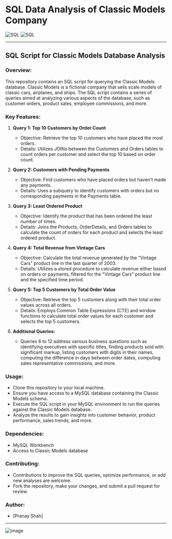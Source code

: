 # SQL Data Analysis of Classic Models Company

![SQL](https://img.shields.io/badge/Language-%20SQL-yellow/Workbench)
![SQL](https://img.shields.io/badge/Workbench-%20MySQL-green)

---

## SQL Script for Classic Models Database Analysis

### Overview:
This repository contains an SQL script for querying the Classic Models database. Classic Models is a fictional company that sells scale models of classic cars, airplanes, and ships. The SQL script contains a series of queries aimed at analyzing various aspects of the database, such as customer orders, product sales, employee commissions, and more.

### Key Features:
1. **Query 1: Top 10 Customers by Order Count**
   - Objective: Retrieve the top 10 customers who have placed the most orders.
   - Details: Utilizes JOINs between the Customers and Orders tables to count orders per customer and select the top 10 based on order count.

2. **Query 2: Customers with Pending Payments**
   - Objective: Find customers who have placed orders but haven't made any payments.
   - Details: Uses a subquery to identify customers with orders but no corresponding payments in the Payments table.

3. **Query 3: Least Ordered Product**
   - Objective: Identify the product that has been ordered the least number of times.
   - Details: Joins the Products, OrderDetails, and Orders tables to calculate the count of orders for each product and selects the least ordered product.

4. **Query 4: Total Revenue from Vintage Cars**
   - Objective: Calculate the total revenue generated by the "Vintage Cars" product line in the last quarter of 2003.
   - Details: Utilizes a stored procedure to calculate revenue either based on orders or payments, filtered for the "Vintage Cars" product line and the specified time period.

5. **Query 5: Top 5 Customers by Total Order Value**
   - Objective: Retrieve the top 5 customers along with their total order values across all orders.
   - Details: Employs Common Table Expressions (CTE) and window functions to calculate total order values for each customer and selects the top 5 customers.

6. **Additional Queries:**
   - Queries 6 to 12 address various business questions such as identifying executives with specific titles, finding products sold with significant markup, listing customers with digits in their names, computing the difference in days between order dates, computing sales representative commissions, and more.

### Usage:
- Clone this repository to your local machine.
- Ensure you have access to a MySQL database containing the Classic Models schema.
- Execute the SQL script in your MySQL environment to run the queries against the Classic Models database.
- Analyze the results to gain insights into customer behavior, product performance, sales trends, and more.

### Dependencies:
- MySQL Workbench
- Access to Classic Models database

### Contributing:
- Contributions to improve the SQL queries, optimize performance, or add new analyses are welcome.
- Fork the repository, make your changes, and submit a pull request for review.

### Author:
- [Pranay Shah]

---
![image](https://github.com/SPARTANX21/SQL-Project-Data-Analysis-Classic-Models/assets/76092587/5c781844-e88f-4d2d-afb8-a9f61a5a5383)
